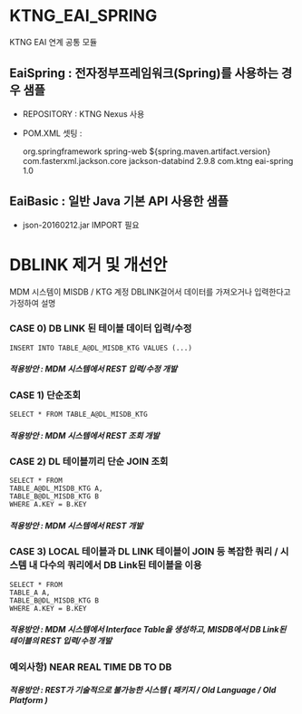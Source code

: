 # KTNG_EAI_SPRING
KTNG EAI 연계 공통 모듈

## EaiSpring : 전자정부프레임워크(Spring)를 사용하는 경우 샘플

- REPOSITORY : KTNG Nexus 사용
- POM.XML 셋팅 : 

    <dependency>
        <groupId>org.springframework</groupId>
        <artifactId>spring-web</artifactId>
        <version>${spring.maven.artifact.version}</version>
    </dependency>
	
	<dependency>
	    <groupId>com.fasterxml.jackson.core</groupId>
	    <artifactId>jackson-databind</artifactId>
	    <version>2.9.8</version>
	</dependency>
	
	<dependency>
	    <groupId>com.ktng</groupId>
	    <artifactId>eai-spring</artifactId>
	    <version>1.0</version>  
	</dependency>

## EaiBasic : 일반 Java 기본 API 사용한 샘플

- json-20160212.jar IMPORT 필요


# DBLINK 제거 및 개선안

MDM 시스템이 MISDB / KTG 계정 DBLINK걸어서 데이터를 가져오거나 입력한다고 가정하여 설명

### CASE 0) DB LINK 된 테이블 데이터 입력/수정

    INSERT INTO TABLE_A@DL_MISDB_KTG VALUES (...)
    
##### 적용방안 : MDM 시스템에서 REST 입력/수정 개발

### CASE 1) 단순조회 

    SELECT * FROM TABLE_A@DL_MISDB_KTG

##### 적용방안 : MDM 시스템에서 REST 조회 개발

### CASE 2) DL 테이블끼리 단순 JOIN 조회

    SELECT * FROM 
    TABLE_A@DL_MISDB_KTG A, 
    TABLE_B@DL_MISDB_KTG B 
    WHERE A.KEY = B.KEY

##### 적용방안 : MDM 시스템에서 REST 개발

### CASE 3) LOCAL 테이블과 DL LINK 테이블이 JOIN 등 복잡한 쿼리 / 시스템 내 다수의 쿼리에서 DB Link된 테이블을 이용     

    SELECT * FROM 
    TABLE_A A, 
    TABLE_B@DL_MISDB_KTG B 
    WHERE A.KEY = B.KEY

##### 적용방안 : MDM 시스템에서 Interface Table을 생성하고, MISDB에서 DB Link된 테이블의 REST 입력/수정 개발

### 예외사항) NEAR REAL TIME DB TO DB
##### 적용방안 : REST가 기술적으로 불가능한 시스템 ( 패키지 / Old Language / Old Platform )
